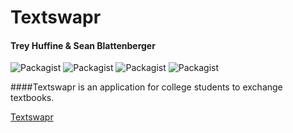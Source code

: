 # Textswapr
#### Trey Huffine & Sean Blattenberger

![Packagist](https://img.shields.io/badge/Angular-1.4.1-red.svg?style=flat-square) ![Packagist](https://img.shields.io/badge/Express-4.12.4-blue.svg?style=flat-square) ![Packagist](https://img.shields.io/badge/Node-0.12.4-green.svg?style=flat-square) ![Packagist](https://img.shields.io/badge/MongoDB-3.0.4-orange.svg?style=flat-square)

####Textswapr is an application for college students to exchange textbooks.

[Textswapr](http://textswapr.com)
